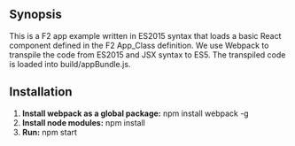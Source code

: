 ## Synopsis

This is a F2 app example written in ES2015 syntax that loads a basic React component defined in
the F2 App_Class definition.  We use Webpack to transpile the code from ES2015 and JSX syntax to ES5.  The transpiled code is loaded into build/appBundle.js.


## Installation
1.  **Install webpack as a global package:** npm install webpack -g
2.  **Install node modules:** npm install
3.  **Run:** npm start
